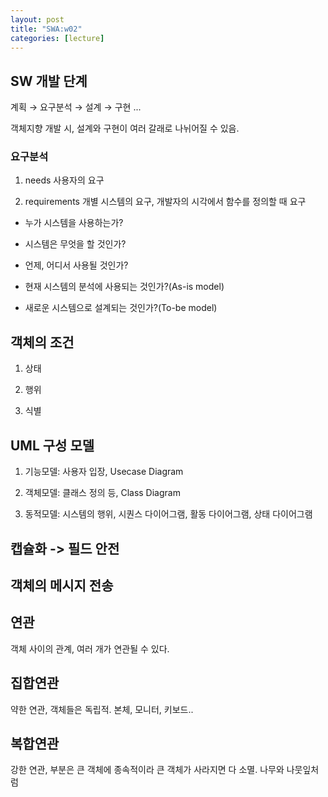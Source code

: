 ```yaml
---
layout: post
title: "SWA:w02"
categories: [lecture]
---
```


## SW 개발 단계

계획 &rarr; 요구분석 &rarr; 설계 &rarr; 구현 ...

객체지향 개발 시, 설계와 구현이 여러 갈래로 나뉘어질 수 있음.

### 요구분석

1. needs
사용자의 요구

2. requirements
개별 시스템의 요구, 개발자의 시각에서 함수를 정의할 때 요구

- 누가 시스템을 사용하는가?

- 시스템은 무엇을 할 것인가?

- 언제, 어디서 사용될 것인가?

- 현재 시스템의 분석에 사용되는 것인가?(As-is model)

- 새로운 시스템으로 설계되는 것인가?(To-be model)

## 객체의 조건

1. 상태

2. 행위

3. 식별

## UML 구성 모델

1. 기능모델: 사용자 입장, Usecase Diagram

2. 객체모델: 클래스 정의 등, Class Diagram

3. 동적모델: 시스템의 행위, 시퀀스 다이어그램, 활동 다이어그램, 상태 다이어그램

## 캡슐화 -> 필드 안전

## 객체의 메시지 전송

## 연관

객체 사이의 관계, 여러 개가 연관될 수 있다.

## 집합연관

약한 연관, 객체들은 독립적. 본체, 모니터, 키보드..

## 복합연관

강한 연관, 부분은 큰 객체에 종속적이라 큰 객체가 사라지면 다 소멸. 나무와 나뭇잎처럼
